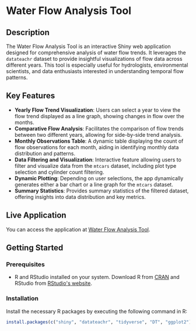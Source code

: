 # Water Flow Analysis Tool

## Description
The Water Flow Analysis Tool is an interactive Shiny web application designed for comprehensive analysis of water flow trends. It leverages the `datateachr` dataset to provide insightful visualizations of flow data across different years. This tool is especially useful for hydrologists, environmental scientists, and data enthusiasts interested in understanding temporal flow patterns.

## Key Features
- **Yearly Flow Trend Visualization**: Users can select a year to view the flow trend displayed as a line graph, showing changes in flow over the months.
- **Comparative Flow Analysis**: Facilitates the comparison of flow trends between two different years, allowing for side-by-side trend analysis.
- **Monthly Observations Table**: A dynamic table displaying the count of flow observations for each month, aiding in identifying monthly data distribution and patterns.
- **Data Filtering and Visualization**: Interactive feature allowing users to filter and visualize data from the `mtcars` dataset, including plot type selection and cylinder count filtering.
- **Dynamic Plotting**: Depending on user selections, the app dynamically generates either a bar chart or a line graph for the `mtcars` dataset.
- **Summary Statistics**: Provides summary statistics of the filtered dataset, offering insights into data distribution and key metrics.

## Live Application
You can access the application at [Water Flow Analysis Tool](#https://poppypeapea.shinyapps.io/flowrate/).

## Getting Started

### Prerequisites
- R and RStudio installed on your system. Download R from [CRAN](https://cran.r-project.org/) and RStudio from [RStudio's website](https://www.rstudio.com/products/rstudio/download/).

### Installation
Install the necessary R packages by executing the following command in R:

```R
install.packages(c("shiny", "datateachr", "tidyverse", "DT", "ggplot2"))
